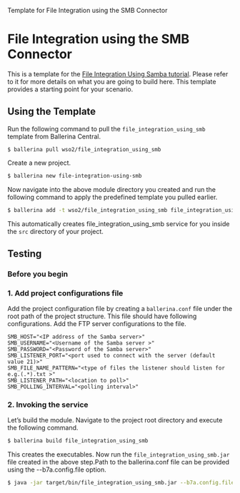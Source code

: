 Template for File Integration using the SMB Connector

# File Integration using the SMB Connector

This is a template for the [File Integration Using Samba tutorial](https://ei.docs.wso2.com/en/7.0.0/ballerina-integrator/learn/tutorials/file-based-integrations/file-integration-using-smb/1/). Please refer to it for more details on what you are going to build here. This template provides a starting point for your scenario. 

## Using the Template

Run the following command to pull the `file_integration_using_smb` template from Ballerina Central.

```
$ ballerina pull wso2/file_integration_using_smb
```

Create a new project.

```bash
$ ballerina new file-integration-using-smb
```

Now navigate into the above module directory you created and run the following command to apply the predefined template you pulled earlier.

```bash
$ ballerina add -t wso2/file_integration_using_smb file_integration_using_smb
```

This automatically creates file_integration_using_smb service for you inside the `src` directory of your project.  

## Testing

### Before you begin

### 1. Add project configurations file

Add the project configuration file by creating a `ballerina.conf` file under the root path of the project structure. 
This file should have following configurations. Add the FTP server configurations to the file.

```
SMB_HOST="<IP address of the Samba server>"
SMB_USERNAME="<Username of the Samba server >"
SMB_PASSWORD="<Password of the Samba server>"
SMB_LISTENER_PORT="<port used to connect with the server (default value 21)>"
SMB_FILE_NAME_PATTERN="<type of files the listener should listen for e.g.(.*).txt >"
SMB_LISTENER_PATH="<location to poll>"
SMB_POLLING_INTERVAL="<polling interval>"
```

### 2. Invoking the service

Let’s build the module. Navigate to the project root directory and execute the following command.

```bash
$ ballerina build file_integration_using_smb
```

This creates the executables. Now run the `file_integration_using_smb.jar` file created in the above step.Path to the ballerina.conf file can be provided using the --b7a.config.file option.

```bash
$ java -jar target/bin/file_integration_using_smb.jar --b7a.config.file=path/to/ballerina.conf/file
```
